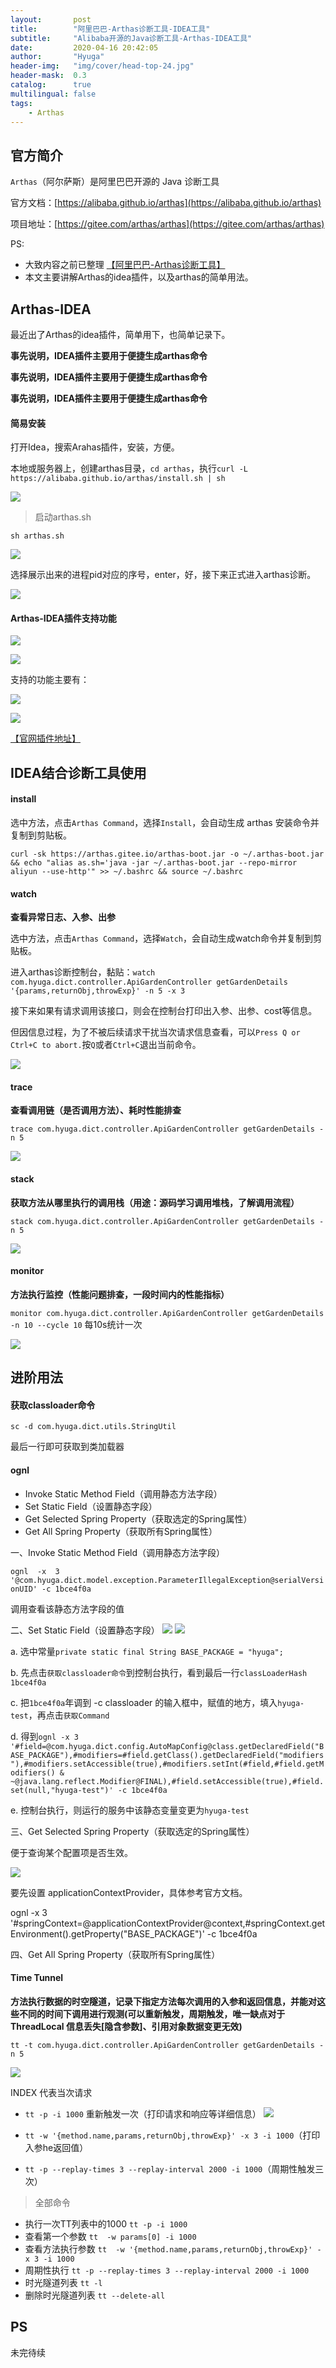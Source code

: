 ```yaml
---
layout:       post
title:        "阿里巴巴-Arthas诊断工具-IDEA工具"
subtitle:     "Alibaba开源的Java诊断工具-Arthas-IDEA工具"
date:         2020-04-16 20:42:05
author:       "Hyuga"
header-img:   "img/cover/head-top-24.jpg"
header-mask:  0.3
catalog:      true
multilingual: false
tags:
    - Arthas
---
```


## 官方简介

`Arthas`（阿尔萨斯）是阿里巴巴开源的 Java 诊断工具

官方文档：[https://alibaba.github.io/arthas](https://alibaba.github.io/arthas)

项目地址：[https://gitee.com/arthas/arthas](https://gitee.com/arthas/arthas)

PS: 
- 大致内容之前已整理 [【阿里巴巴-Arthas诊断工具】](http://github.hyuga.top/2019/07/30/arthas/)
- 本文主要讲解Arthas的idea插件，以及arthas的简单用法。

## Arthas-IDEA

最近出了Arthas的idea插件，简单用下，也简单记录下。

**事先说明，IDEA插件主要用于便捷生成arthas命令**

**事先说明，IDEA插件主要用于便捷生成arthas命令**

**事先说明，IDEA插件主要用于便捷生成arthas命令**

#### 简易安装

打开Idea，搜索Arahas插件，安装，方便。

本地或服务器上，创建arthas目录，`cd arthas`，执行`curl -L https://alibaba.github.io/arthas/install.sh | sh`

![](/img/2020/2020-04/arthas-idea-1.png)

> 启动arthas.sh

`sh arthas.sh`

![](/img/2020/2020-04/arthas-idea-2.png)

选择展示出来的进程pid对应的序号，enter，好，接下来正式进入arthas诊断。

![](/img/2020/2020-04/arthas-idea-3.png)

#### Arthas-IDEA插件支持功能

![](/img/2020/2020-04/arthas-idea-4.png)

![](/img/2020/2020-04/arthas-idea-4.1.png)

支持的功能主要有：

![](/img/2020/2020-04/arthas-idea-5.png)

![](/img/2020/2020-04/arthas-idea-0.png)

[【官网插件地址】](https://github.com/WangJi92/arthas-idea-plugin)

## IDEA结合诊断工具使用

#### install

选中方法，点击`Arthas Command`，选择`Install`，会自动生成 arthas 安装命令并复制到剪贴板。

`curl -sk https://arthas.gitee.io/arthas-boot.jar -o ~/.arthas-boot.jar  && echo "alias as.sh='java -jar ~/.arthas-boot.jar --repo-mirror aliyun --use-http'" >> ~/.bashrc && source ~/.bashrc`

#### watch

**查看异常日志、入参、出参**

选中方法，点击`Arthas Command`，选择`Watch`，会自动生成watch命令并复制到剪贴板。

进入arthas诊断控制台，黏贴：`watch com.hyuga.dict.controller.ApiGardenController getGardenDetails '{params,returnObj,throwExp}' -n 5 -x 3`

接下来如果有请求调用该接口，则会在控制台打印出入参、出参、cost等信息。

但因信息过程，为了不被后续请求干扰当次请求信息查看，可以`Press Q or Ctrl+C to abort.`按`Q`或者`Ctrl+C`退出当前命令。

![](/img/2020/2020-04/arthas-idea-6.png)

#### trace

**查看调用链（是否调用方法）、耗时性能排查**

`trace com.hyuga.dict.controller.ApiGardenController getGardenDetails -n 5`

![](/img/2020/2020-04/arthas-idea-7.png)

#### stack

**获取方法从哪里执行的调用栈（用途：源码学习调用堆栈，了解调用流程）**

`stack com.hyuga.dict.controller.ApiGardenController getGardenDetails -n 5`

![](/img/2020/2020-04/arthas-idea-8.png)

#### monitor

**方法执行监控（性能问题排查，一段时间内的性能指标）**

`monitor com.hyuga.dict.controller.ApiGardenController getGardenDetails -n 10 --cycle 10` 每10s统计一次

![](/img/2020/2020-04/arthas-idea-9.png)

## 进阶用法

#### 获取classloader命令

`sc -d com.hyuga.dict.utils.StringUtil`

最后一行即可获取到类加载器

#### ognl

- Invoke Static Method Field（调用静态方法字段）
- Set Static Field（设置静态字段）
- Get Selected Spring Property（获取选定的Spring属性）
- Get All Spring Property（获取所有Spring属性）

一、Invoke Static Method Field（调用静态方法字段）

`ognl  -x  3 '@com.hyuga.dict.model.exception.ParameterIllegalException@serialVersionUID' -c 1bce4f0a`

调用查看该静态方法字段的值

二、Set Static Field（设置静态字段）
![](/img/2020/2020-04/arthas-idea-10.png)
![](/img/2020/2020-04/arthas-idea-11.png)

a. 选中常量`private static final String BASE_PACKAGE = "hyuga";`

b. 先点击`获取classloader命令`到控制台执行，看到最后一行`classLoaderHash   1bce4f0a`

c. 把`1bce4f0a`年调到 -c classloader 的输入框中，赋值的地方，填入`hyuga-test`，再点击`获取Command`

d. 得到`ognl -x 3  '#field=@com.hyuga.dict.config.AutoMapConfig@class.getDeclaredField("BASE_PACKAGE"),#modifiers=#field.getClass().getDeclaredField("modifiers"),#modifiers.setAccessible(true),#modifiers.setInt(#field,#field.getModifiers() & ~@java.lang.reflect.Modifier@FINAL),#field.setAccessible(true),#field.set(null,"hyuga-test")' -c 1bce4f0a`

e. 控制台执行，则运行的服务中该静态变量变更为`hyuga-test`

三、Get Selected Spring Property（获取选定的Spring属性）

便于查询某个配置项是否生效。

![](/img/2020/2020-04/arthas-idea-14.png)

要先设置 applicationContextProvider，具体参考官方文档。

ognl -x 3 '#springContext=@applicationContextProvider@context,#springContext.getEnvironment().getProperty("BASE_PACKAGE")' -c 1bce4f0a

四、Get All Spring Property（获取所有Spring属性）

#### Time Tunnel

**方法执行数据的时空隧道，记录下指定方法每次调用的入参和返回信息，并能对这些不同的时间下调用进行观测(可以重新触发，周期触发，唯一缺点对于ThreadLocal 信息丢失[隐含参数]、引用对象数据变更无效)**

`tt -t com.hyuga.dict.controller.ApiGardenController getGardenDetails -n 5`

![](/img/2020/2020-04/arthas-idea-12.png)

INDEX 代表当次请求

- `tt -p -i 1000` 重新触发一次（打印请求和响应等详细信息）
![](/img/2020/2020-04/arthas-idea-13.png)

- `tt -w '{method.name,params,returnObj,throwExp}' -x 3 -i 1000`（打印入参he返回值）

- `tt -p --replay-times 3 --replay-interval 2000 -i 1000`（周期性触发三次）

> 全部命令
- 执行一次TT列表中的1000 `tt -p -i 1000  `
- 查看第一个参数 `tt  -w params[0] -i 1000`
- 查看方法执行参数 `tt  -w '{method.name,params,returnObj,throwExp}' -x 3 -i 1000`
- 周期性执行 `tt -p --replay-times 3 --replay-interval 2000 -i 1000`
- 时光隧道列表 `tt -l`
- 删除时光隧道列表 `tt --delete-all`

## PS
未完待续